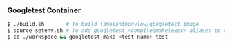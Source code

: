 ### Googletest Container

```bash
$ ./build.sh       # To build jamesanthonylow/googletest image
$ source setenv.sh # To add googletest_<compile|make|exec> aliases to current session
$ cd ./workspace && googletest_make <test name>_test
```
